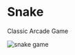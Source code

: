 # Snake
Classic Arcade Game


![snake game](https://github.com/PopeyedLocket/Snake/blob/master/images/snake_game.png?raw=true "Snake Game")

